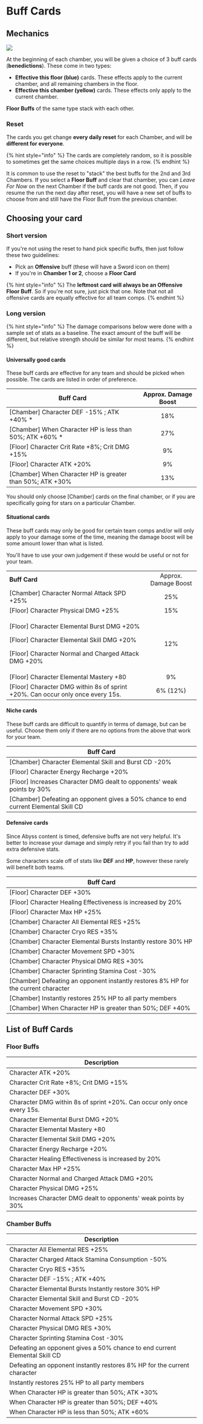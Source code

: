 # Buff Cards

## Mechanics

![](../.gitbook/assets/benediction.jpg)

At the beginning of each chamber, you will be given a choice of 3 buff cards (**benedictions**). These come in two types:

* **Effective this floor (blue)** cards. These effects apply to the current chamber, and all remaining chambers in the floor.
* **Effective this chamber (yellow)** cards. These effects only apply to the current chamber.

**Floor Buffs** of the same type stack with each other.

### Reset

The cards you get change **every daily reset** for each Chamber, and will be **different for everyone**.

{% hint style="info" %}
The cards are completely random, so it is possible to sometimes get the same choices multiple days in a row.
{% endhint %}

It is common to use the reset to "stack" the best buffs for the 2nd and 3rd Chambers. If you select a **Floor Buff** and clear that chamber, you can _Leave For Now_ on the next Chamber if the buff cards are not good. Then, if you resume the run the next day after reset, you will have a new set of buffs to choose from and still have the Floor Buff from the previous chamber.

## Choosing your card

### Short version

If you're not using the reset to hand pick specific buffs, then just follow these two guidelines:

* Pick an **Offensive** buff (these will have a Sword icon on them)
* If you're in **Chamber 1 or 2**, choose a **Floor Card**

{% hint style="info" %}
The **leftmost card will always be an Offensive Floor Buff**. So if you're not sure, just pick that one. Note that not all offensive cards are equally effective for all team comps.
{% endhint %}

### Long version

{% hint style="info" %}
The damage comparisons below were done with a sample set of stats as a baseline. The exact amount of the buff will be different, but relative strength should be similar for most teams.
{% endhint %}

#### Universally good cards

These buff cards are effective for any team and should be picked when possible. The cards are listed in order of preference.

| Buff Card                                                  | Approx. Damage Boost |
| ---------------------------------------------------------- | :------------------: |
| \[Chamber] Character DEF -15% ; ATK +40% \*                |          18%         |
| \[Chamber] When Character HP is less than 50%; ATK +60% \* |          27%         |
| \[Floor] Character Crit Rate +8%; Crit DMG +15%            |          9%          |
| \[Floor] Character ATK +20%                                |          9%          |
| \[Chamber] When Character HP is greater than 50%; ATK +30% |          13%         |

You should only choose \[Chamber] cards on the final chamber, or if you are specifically going for stars on a particular Chamber.

#### Situational cards

These buff cards may only be good for certain team comps and/or will only apply to your damage some of the time, meaning the damage boost will be some amount lower than what is listed.

You'll have to use your own judgement if these would be useful or not for your team.

|                                                                                                                                                               |                      |
| ------------------------------------------------------------------------------------------------------------------------------------------------------------- | :------------------: |
| **Buff Card**                                                                                                                                                 | Approx. Damage Boost |
| \[Chamber] Character Normal Attack SPD +25%                                                                                                                   |          25%         |
| \[Floor] Character Physical DMG +25%                                                                                                                          |          15%         |
| <p>[Floor] Character Elemental Burst DMG +20%</p><p>[Floor] Character Elemental Skill DMG +20%</p><p>[Floor] Character Normal and Charged Attack DMG +20%</p> |          12%         |
| \[Floor] Character Elemental Mastery +80                                                                                                                      |          9%          |
| \[Floor] Character DMG within 8s of sprint +20%. Can occur only once every 15s.                                                                               |       6% (12%)       |

#### Niche cards

These buff cards are difficult to quantify in terms of damage, but can be useful. Choose them only if there are no options from the above that work for your team.

| Buff Card                                                                             |
| ------------------------------------------------------------------------------------- |
| \[Chamber] Character Elemental Skill and Burst CD -20%                                |
| \[Floor] Character Energy Recharge +20%                                               |
| \[Floor] Increases Character DMG dealt to opponents' weak points by 30%               |
| \[Chamber] Defeating an opponent gives a 50% chance to end current Elemental Skill CD |

#### Defensive cards

Since Abyss content is timed, defensive buffs are not very helpful. It's better to increase your damage and simply retry if you fail than try to add extra defensive stats.

Some characters scale off of stats like **DEF** and **HP**, however these rarely will benefit both teams.

| Buff Card                                                                           |
| ----------------------------------------------------------------------------------- |
| \[Floor] Character DEF +30%                                                         |
| \[Floor] Character Healing Effectiveness is increased by 20%                        |
| \[Floor] Character Max HP +25%                                                      |
| \[Chamber] Character All Elemental RES +25%                                         |
| \[Chamber] Character Cryo RES +35%                                                  |
| \[Chamber] Character Elemental Bursts Instantly restore 30% HP                      |
| \[Chamber] Character Movement SPD +30%                                              |
| \[Chamber] Character Physical DMG RES +30%                                          |
| \[Chamber] Character Sprinting Stamina Cost -30%                                    |
| \[Chamber] Defeating an opponent instantly restores 8% HP for the current character |
| \[Chamber] Instantly restores 25% HP to all party members                           |
| \[Chamber] When Character HP is greater than 50%; DEF +40%                          |

## List of Buff Cards

### Floor Buffs

| Description                                                            |
| ---------------------------------------------------------------------- |
| Character ATK +20%                                                     |
| Character Crit Rate +8%; Crit DMG +15%                                 |
| Character DEF +30%                                                     |
| Character DMG within 8s of sprint +20%. Can occur only once every 15s. |
| Character Elemental Burst DMG +20%                                     |
| Character Elemental Mastery +80                                        |
| Character Elemental Skill DMG +20%                                     |
| Character Energy Recharge +20%                                         |
| Character Healing Effectiveness is increased by 20%                    |
| Character Max HP +25%                                                  |
| Character Normal and Charged Attack DMG +20%                           |
| Character Physical DMG +25%                                            |
| Increases Character DMG dealt to opponents' weak points by 30%         |

### Chamber Buffs

| Description                                                                |
| -------------------------------------------------------------------------- |
| Character All Elemental RES +25%                                           |
| Character Charged Attack Stamina Consumption -50%                          |
| Character Cryo RES +35%                                                    |
| Character DEF -15% ; ATK +40%                                              |
| Character Elemental Bursts Instantly restore 30% HP                        |
| Character Elemental Skill and Burst CD -20%                                |
| Character Movement SPD +30%                                                |
| Character Normal Attack SPD +25%                                           |
| Character Physical DMG RES +30%                                            |
| Character Sprinting Stamina Cost -30%                                      |
| Defeating an opponent gives a 50% chance to end current Elemental Skill CD |
| Defeating an opponent instantly restores 8% HP for the current character   |
| Instantly restores 25% HP to all party members                             |
| When Character HP is greater than 50%; ATK +30%                            |
| When Character HP is greater than 50%; DEF +40%                            |
| When Character HP is less than 50%; ATK +60%                               |
